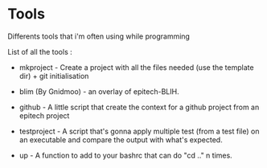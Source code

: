 # Tools
Differents tools that i'm often using while programming

List of all the tools :

- mkproject - Create a project with all the files needed (use the template dir) + git initialisation

- blim (By Gnidmoo) - an overlay of epitech-BLIH.

- github - A little script that create the context for a github project from an epitech project

- testproject - A script that's gonna apply multiple test (from a test file) on an executable and compare the output with what's expected.

- up - A function to add to your bashrc that can do "cd .." n times.